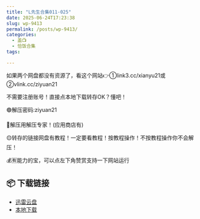 ```yaml
---
title: "L先生合集011-025"
date: 2025-06-24T17:23:38
slug: wp-9413
permalink: /posts/wp-9413/
categories:
  - 盖📺
  - 恰饭合集
tags:

---
```


如果两个网盘都没有资源了，看这个网站👉①link3.cc/xianyu21或②vlink.cc/ziyuan21

不需要注册账号！直接点本地下载转存OK？懂吧！

🟢解压密码:ziyuan21

🔵解压用解压专家！(应用商店有)

🟡转存的链接网盘有教程！一定要看教程！按教程操作！不按教程操作你不会解压！

💰🈶能力的宝，可以点左下角赞赏支持一下网站运行

## 📦 下载链接
- [迅雷云盘](https://blziyuan21.com/pay-download/9413?key=aa2caa2d35&down_id=0)
- [本地下载](https://blziyuan21.com/pay-download/9413?key=aa2caa2d35&down_id=1)

